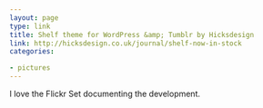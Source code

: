 ```yaml
---
layout: page
type: link
title: Shelf theme for WordPress &amp; Tumblr by Hicksdesign
link: http://hicksdesign.co.uk/journal/shelf-now-in-stock
categories: 

- pictures
---
```

I love the Flickr Set documenting the development. 
